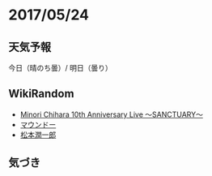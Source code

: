 # 2017/05/24

## 天気予報

今日（晴のち曇）/ 明日（曇り）

## WikiRandom

* [Minori Chihara 10th Anniversary Live 〜SANCTUARY〜](https://ja.wikipedia.org/wiki/Minori_Chihara_10th_Anniversary_Live_%E3%80%9CSANCTUARY%E3%80%9C)
* [マウンドー](https://ja.wikipedia.org/wiki/%E3%83%9E%E3%82%A6%E3%83%B3%E3%83%89%E3%83%BC)
* [松本潤一郎](https://ja.wikipedia.org/wiki/%E6%9D%BE%E6%9C%AC%E6%BD%A4%E4%B8%80%E9%83%8E)

## 気づき

